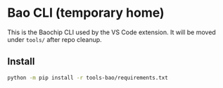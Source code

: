 # Bao CLI (temporary home)

This is the Baochip CLI used by the VS Code extension. It will be moved under `tools/` after repo cleanup.

## Install
```bash
python -m pip install -r tools-bao/requirements.txt